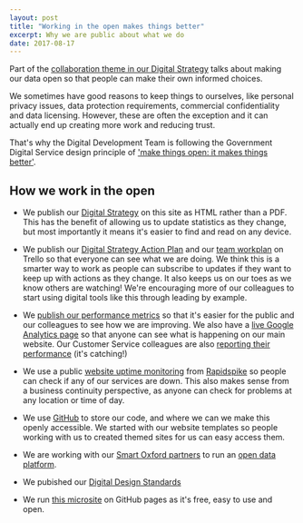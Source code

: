 ```yaml
---
layout: post
title: "Working in the open makes things better"
excerpt: Why we are public about what we do
date: 2017-08-17
---
```


Part of the [collaboration theme in our Digital Strategy](http://digital.oxford.gov.uk/strategy/collaboration) talks about making our data open so that people can make their own informed choices.

We sometimes have good reasons to keep things to ourselves, like personal privacy issues, data protection requirements, commercial confidentiality and data licensing. However, these are often the exception and it can actually end up creating more work and reducing trust.

That's why the Digital Development Team is following the Government Digital Service design principle of ['make things open: it makes things better'](https://www.gov.uk/design-principles#tenth).

## How we work in the open

* We publish our [Digital Strategy](http://digital.oxford.gov.uk/strategy) on this site as HTML rather than a PDF. This has the benefit of allowing us to update statistics as they change, but most importantly it means it's easier to find and read on any device.

* We publish our [Digital Strategy Action Plan](https://trello.com/b/0vAY7BH1) and our [team workplan](https://trello.com/b/kJc0dcpl/2017-18-workplan) on Trello so that everyone can see what we are doing. We think this is a smarter way to work as people can subscribe to updates if they want to keep up with actions as they change. It also keeps us on our toes as we know others are watching! We're encouraging more of our colleagues to start using digital tools like this through leading by example.

* We [publish our performance metrics](http://digital.oxford.gov.uk/performance) so that it's easier for the public and our colleagues to see how we are improving. We also have a [live Google Analytics page](http://oxcitylive.herokuapp.com/) so that anyone can see what is happening on our main website. Our Customer Service colleagues are also [reporting their performance](https://www.oxford.gov.uk/info/20168/performance/671/customer_service_performance) (it's catching!)

* We use a public [website uptime monitoring](https://www.oxford.gov.uk/status) from [Rapidspike]() so people can check if any of our services are down. This also makes sense from a business continuity perspective, as anyone can check for problems at any location or time of day.

* We use [GitHub](https://github.com/OxfordCityCouncil) to store our code, and where we can we make this openly accessible. We started with our website templates so people working with us to created themed sites for us can easy access them.

* We are working with our [Smart Oxford partners](https://www.oxfordsmartcity.uk/cgi-bin/index.pl) to run an [open data platform](https://www2.oxopendata.uk).

* We pubished our [Digital Design Standards](http://digital.oxford.gov.uk/standards)

* We run [this microsite](http://digital.oxford.gov.uk) on GitHub pages as it's free, easy to use and open.
